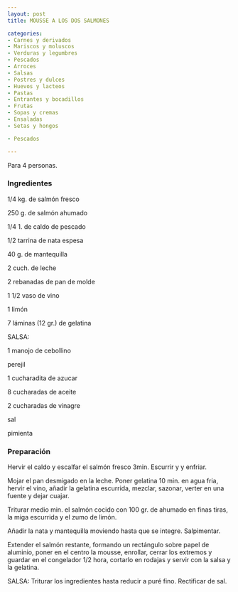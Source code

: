 ```yaml
---
layout: post
title: MOUSSE A LOS DOS SALMONES

categories:
- Carnes y derivados
- Mariscos y moluscos
- Verduras y legumbres
- Pescados
- Arroces
- Salsas
- Postres y dulces
- Huevos y lacteos
- Pastas
- Entrantes y bocadillos
- Frutas
- Sopas y cremas
- Ensaladas
- Setas y hongos

- Pescados

---
```

Para 4 personas.

<h3>Ingredientes</h3>

1/4 kg. de salmón fresco

250 g. de salmón ahumado

1/4 1. de caldo de pescado

1/2 tarrina de nata espesa

40 g. de mantequilla

2 cuch. de leche

2 rebanadas de pan de molde

1 1/2 vaso de vino

1 limón

7 láminas (12 gr.) de gelatina

SALSA:

1 manojo de cebollino

perejil

1 cucharadita de azucar

8 cucharadas de aceite

2 cucharadas de vinagre

sal

pimienta

<h3>Preparación</h3>

Hervir el caldo y escalfar el salmón fresco 3min. Escurrir y y enfriar.

Mojar el pan desmigado en la leche. Poner gelatina 10 min. en agua fria, hervir el vino, añadir la gelatina escurrida, mezclar, sazonar, verter en una fuente y dejar cuajar.

Triturar medio min. el salmón cocido con 100 gr. de ahumado en finas tiras, la miga escurrida y el zumo de limón.

Añadir la nata y mantequilla moviendo hasta que se integre. Salpimentar.

Extender el salmón restante, formando un rectángulo sobre papel de aluminio, poner en el centro la mousse, enrollar, cerrar los extremos y guardar en el congelador 1/2 hora, cortarlo en rodajas y servir con la salsa y la gelatina.

SALSA: Triturar los ingredientes hasta reducir a puré fino. Rectificar de sal.

